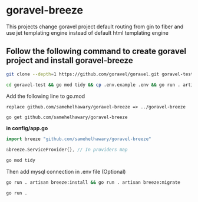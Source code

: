 # goravel-breeze
This projects change goravel project default routing from gin to fiber and use jet templating engine instead of default html templating engine 

## Follow the following command to create goravel project and install goravel-breeze

```bash
git clone --depth=1 https://github.com/goravel/goravel.git goravel-test && rm -rf goravel-test/.git*
```


```bash
cd goravel-test && go mod tidy && cp .env.example .env && go run . artisan key:generate
```


Add the following line to go.mod
```
replace github.com/samehelhawary/goravel-breeze => ../goravel-breeze
```

```bash
go get github.com/samehelhawary/goravel-breeze
```

**in config/app.go**
```go
import breeze "github.com/samehelhawary/goravel-breeze"

&breeze.ServiceProvider{}, // In providers map
```

```bash
go mod tidy 
```

Then add mysql connection in .env file (Optional)

```bash
go run . artisan breeze:install && go run . artisan breeze:migrate
```

```bash 
go run .
```